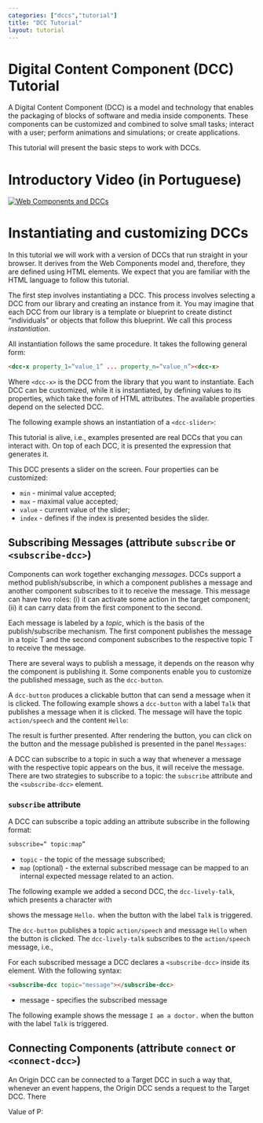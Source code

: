 ```yaml
---
categories: ["dccs","tutorial"]
title: "DCC Tutorial"
layout: tutorial
---
```


# Digital Content Component (DCC) Tutorial

A Digital Content Component (DCC) is a model and technology that enables the packaging of blocks of software and media inside components. These components can be customized and combined to solve small tasks; interact with a user; perform animations and simulations; or create applications.

This tutorial will present the basic steps to work with DCCs.

# Introductory Video (in Portuguese)

[![Web Components and DCCs](http://img.youtube.com/vi/l8UFlxF29xE/0.jpg)](https://youtu.be/l8UFlxF29xE)

# Instantiating and customizing DCCs

In this tutorial we will work with a version of DCCs that run straight in your browser. It derives from the Web Components model and, therefore, they are defined using HTML elements. We expect that you are familiar with the HTML language to follow this tutorial.

The first step involves instantiating a DCC. This process involves selecting a DCC from our library and creating an instance from it. You may imagine that each DCC from our library is a template or blueprint to create distinct “individuals” or objects that follow this blueprint. We call this process *instantiation*.

All instantiation follows the same procedure. It takes the following general form:

~~~html
<dcc-x property_1=“value_1” ... property_n=“value_n”><dcc-x>
~~~

Where `<dcc-x>` is the DCC from the library that you want to instantiate. Each DCC can be customized, while it is instantiated, by defining values to its properties, which take the form of HTML attributes. The available properties depend on the selected DCC.

The following example shows an instantiation of a `<dcc-slider>`:

<dcc-play>
   <dcc-slider></dcc-slider>
</dcc-play>

This tutorial is alive, i.e., examples presented are real DCCs that you can interact with. On top of each DCC, it is presented the expression that generates it.


This DCC presents a slider on the screen. Four properties can be customized:
* `min` - minimal value accepted;
* `max` - maximal value accepted;
* `value` - current value of the slider;
* `index` - defines if the index is presented besides the slider.

<dcc-play>
   <dcc-slider min="0" max="100" value="30" index></dcc-slider>
</dcc-play>

## Subscribing Messages (attribute `subscribe` or `<subscribe-dcc>`)

Components can work together exchanging *messages*. DCCs support a method publish/subscribe, in which a component publishes a message and another component subscribes to it to receive the message. This message can have two roles: (i) it can activate some action in the target component; (ii) it can carry data from the first component to the second.

Each message is labeled by a *topic*, which is the basis of the publish/subscribe mechanism. The first component publishes the message in a topic T and the second component subscribes to the respective topic T to receive the message.

There are several ways to publish a message, it depends on the reason why the component is publishing it. Some components enable you to customize the published message, such as the `dcc-button`.

A `dcc-button` produces a clickable button that can send a message when it is clicked. The following example shows a `dcc-button` with a label `Talk` that publishes a message when it is clicked. The message will have the topic `action/speech` and the content `Hello`:

<dcc-play>
   <dcc-button label="Talk" topic="action/speech" message="Graauuuurrrr">
   </dcc-button>
</dcc-play>

The result is further presented. After rendering the button, you can click on the button and the message published is presented in the panel `Messages`:


A DCC can subscribe to a topic in such a way that whenever a message with the respective topic appears on the bus, it will receive the message. There are two strategies to subscribe to a topic: the `subscribe` attribute and the `<subscribe-dcc>` element.

### `subscribe` attribute

A DCC can subscribe a topic adding an attribute subscribe in the following format:

~~~html
subscribe=“ topic:map”
~~~

* `topic` - the topic of the message subscribed;
* `map` (optional) - the external subscribed message can be mapped to an internal expected message related to an action.

The following example we added a second DCC, the `dcc-lively-talk`, which presents a character with


shows the message `Hello.` when the button with the label `Talk` is triggered.

<dcc-play>
   <dcc-lively-talk subscribe="action/speech"></dcc-lively-talk>

   <dcc-button label="Talk" topic="action/speech" message="Hello">
   </dcc-button>
</dcc-play>

The `dcc-button` publishes a topic `action/speech` and message `Hello` when the button is clicked. The `dcc-lively-talk` subscribes to the `action/speech` message, i.e.,

For each subscribed message a DCC declares a `<subscribe-dcc>` inside its element. With the following syntax:

~~~html
<subscribe-dcc topic="message"></subscribe-dcc>
~~~

* message - specifies the subscribed message

The following example shows the message `I am a doctor.` when the button with the label `Talk` is triggered.

<dcc-play>
   <dcc-lively-talk>
      <subscribe-dcc topic="button/talk" map="speech"></subscribe-dcc>
      <subscribe-dcc topic="button/clear" map="clear"></subscribe-dcc>
   </dcc-lively-talk>

   <dcc-button label="Talk" topic="button/talk" message="Hello"></dcc-button>

   <dcc-button label="Clear" topic="button/clear"></dcc-button>
</dcc-play>


## Connecting Components (attribute `connect` or `<connect-dcc>`)

An Origin DCC can be connected to a Target DCC in such a way that, whenever an event happens, the Origin DCC sends a request to the Target DCC. There  

<dcc-play>
   <dcc-lively-talk id="person"></dcc-lively-talk>

   <dcc-button label="Talk" connect="click:person:action/speech" message="Hello">
   </dcc-button>
</dcc-play>

<dcc-play>
   <dcc-compute expression="p:=10" onload></dcc-compute>
   <p>Value of P: <dcc-expression expression="p" active></dcc-expression></p>

   <dcc-compute id="plus10" expression="p:=p+10"></dcc-compute>

   <dcc-button label="Plus 10" topic="compute/add" connect="click:plus10:compute/update">
   </dcc-button>
</dcc-play>
